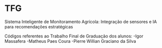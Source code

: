 # TFG
Sistema Inteligente de Monitoramento Agrícola:
Integração de sensores e IA para recomendações estratégicas

Códigos referentes ao Trabalho Final de Graduação dos alunos:
-Igor Massafera
-Matheus Paes Coura
-Pierre Willian Graciano da Silva
